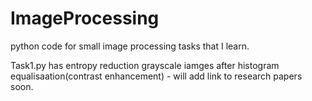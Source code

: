 # ImageProcessing

python code for small image processing tasks that I learn.

Task1.py has entropy reduction grayscale iamges after histogram equalisaation(contrast enhancement) - will add link to research papers soon.
